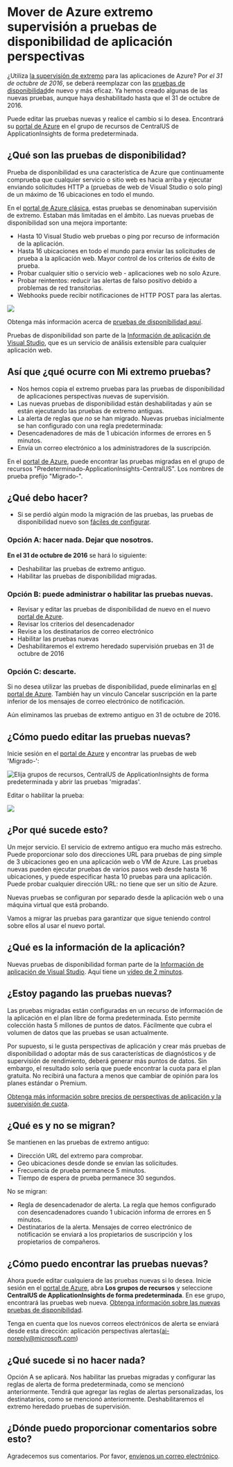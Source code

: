 <properties 
    pageTitle="Migrar extremo Azure a pruebas de disponibilidad de aplicaciones perspectivas" 
    description="Migrar pruebas de supervisión de extremo de Azure clásicas en aplicación perspectivas disponibilidad comprueba el 31 de octubre de 2016."
    services="application-insights" 
    documentationCenter=""
    authors="soubhagyadash" 
    manager="douge"/>

<tags 
    ms.service="application-insights" 
    ms.workload="tbd" 
    ms.tgt_pltfrm="ibiza" 
    ms.devlang="na" 
    ms.topic="article" 
    ms.date="07/25/2016" 
    ms.author="awills"/>
 
# <a name="moving-from-azure-endpoint-monitoring-to-application-insights-availability-tests"></a>Mover de Azure extremo supervisión a pruebas de disponibilidad de aplicación perspectivas

¿Utiliza [la supervisión de extremo](https://blogs.msdn.microsoft.com/mast/2013/03/03/windows-azure-portal-update-configure-web-endpoint-status-monitoring-preview/) para las aplicaciones de Azure? Por *el 31 de octubre de 2016*, se deberá reemplazar con las [pruebas de disponibilidad](app-insights-monitor-web-app-availability.md)de nuevo y más eficaz. Ya hemos creado algunas de las nuevas pruebas, aunque haya deshabilitado hasta que el 31 de octubre de 2016. 

Puede editar las pruebas nuevas y realice el cambio si lo desea. Encontrará su [portal de Azure](https://portal.azure.com) en el grupo de recursos de CentralUS de ApplicationInsights de forma predeterminada.


## <a name="what-are-availability-tests"></a>¿Qué son las pruebas de disponibilidad?

Prueba de disponibilidad es una característica de Azure que continuamente comprueba que cualquier servicio o sitio web es hacia arriba y ejecutar enviando solicitudes HTTP a (pruebas de web de Visual Studio o solo ping) de un máximo de 16 ubicaciones en todo el mundo. 

En el [portal de Azure clásica](https://manage.windowsazure.com), estas pruebas se denominaban supervisión de extremo. Estaban más limitadas en el ámbito. Las nuevas pruebas de disponibilidad son una mejora importante:

* Hasta 10 Visual Studio web pruebas o ping por recurso de información de la aplicación. 
* Hasta 16 ubicaciones en todo el mundo para enviar las solicitudes de prueba a la aplicación web. Mayor control de los criterios de éxito de prueba. 
* Probar cualquier sitio o servicio web - aplicaciones web no solo Azure.
* Probar reintentos: reducir las alertas de falso positivo debido a problemas de red transitorias. 
* Webhooks puede recibir notificaciones de HTTP POST para las alertas.

![](./media/app-insights-migrate-azure-endpoint-tests/16-1test.png)

Obtenga más información acerca de [pruebas de disponibilidad aquí](app-insights-monitor-web-app-availability.md).

Pruebas de disponibilidad son parte de la [Información de aplicación de Visual Studio](app-insights-overview.md), que es un servicio de análisis extensible para cualquier aplicación web.



## <a name="so-whats-happening-to-my-endpoint-tests"></a>Así que ¿qué ocurre con Mi extremo pruebas?

* Nos hemos copia el extremo pruebas para las pruebas de disponibilidad de aplicaciones perspectivas nuevas de supervisión.
* Las nuevas pruebas de disponibilidad están deshabilitadas y aún se están ejecutando las pruebas de extremo antiguas.
* La alerta de reglas que *no* se han migrado. Nuevas pruebas inicialmente se han configurado con una regla predeterminada:
 * Desencadenadores de más de 1 ubicación informes de errores en 5 minutos.
 * Envía un correo electrónico a los administradores de la suscripción.

En el [portal de Azure](https://portal.azure.com), puede encontrar las pruebas migradas en el grupo de recursos "Predeterminado-ApplicationInsights-CentralUS". Los nombres de prueba prefijo "Migrado-". 

## <a name="what-do-i-need-to-do"></a>¿Qué debo hacer?

* Si se perdió algún modo la migración de las pruebas, las pruebas de disponibilidad nuevo son [fáciles de configurar](app-insights-monitor-web-app-availability.md).

### <a name="option-a-do-nothing-leave-it-to-us"></a>Opción A: hacer nada. Dejar que nosotros.

**En el 31 de octubre de 2016** se hará lo siguiente:

* Deshabilitar las pruebas de extremo antiguo.
* Habilitar las pruebas de disponibilidad migradas.

### <a name="option-b-you-manage-andor-enable-the-new-tests"></a>Opción B: puede administrar o habilitar las pruebas nuevas.

* Revisar y editar las pruebas de disponibilidad de nuevo en el nuevo [portal de Azure](https://portal.azure.com). 
 * Revisar los criterios del desencadenador
 * Revise a los destinatarios de correo electrónico
* Habilitar las pruebas nuevas
* Deshabilitaremos el extremo heredado supervisión pruebas en 31 de octubre de 2016 


### <a name="option-c-opt-out"></a>Opción C: descarte.

Si no desea utilizar las pruebas de disponibilidad, puede eliminarlas en [el portal de Azure](https://portal.azure.com). También hay un vínculo Cancelar suscripción en la parte inferior de los mensajes de correo electrónico de notificación.

Aún eliminamos las pruebas de extremo antiguo en 31 de octubre de 2016. 

## <a name="how-do-i-edit-the-new-tests"></a>¿Cómo puedo editar las pruebas nuevas?

Inicie sesión en el [portal de Azure](https://portal.azure.com) y encontrar las pruebas de web 'Migrado-': 

![Elija grupos de recursos, CentralUS de ApplicationInsights de forma predeterminada y abrir las pruebas 'migradas'.](./media/app-insights-migrate-azure-endpoint-tests/20.png)

Editar o habilitar la prueba:

![](./media/app-insights-migrate-azure-endpoint-tests/21.png)


## <a name="why-is-this-happening"></a>¿Por qué sucede esto?

Un mejor servicio. El servicio de extremo antiguo era mucho más estrecho. Puede proporcionar solo dos direcciones URL para pruebas de ping simple de 3 ubicaciones geo en una aplicación web o VM de Azure. Las pruebas nuevas pueden ejecutar pruebas de varios pasos web desde hasta 16 ubicaciones, y puede especificar hasta 10 pruebas para una aplicación. Puede probar cualquier dirección URL: no tiene que ser un sitio de Azure.

Nuevas pruebas se configuran por separado desde la aplicación web o una máquina virtual que está probando. 

Vamos a migrar las pruebas para garantizar que sigue teniendo control sobre ellos al usar el nuevo portal. 

## <a name="what-is-application-insights"></a>¿Qué es la información de la aplicación?

Nuevas pruebas de disponibilidad forman parte de la [Información de aplicación de Visual Studio](app-insights-overview.md). Aquí tiene un [vídeo de 2 minutos](http://go.microsoft.com/fwlink/?LinkID=733921).

## <a name="am-i-paying-for-the-new-tests"></a>¿Estoy pagando las pruebas nuevas?

Las pruebas migradas están configuradas en un recurso de información de la aplicación en el plan libre de forma predeterminada. Esto permite colección hasta 5 millones de puntos de datos. Fácilmente que cubra el volumen de datos que las pruebas se usan actualmente. 

Por supuesto, si le gusta perspectivas de aplicación y crear más pruebas de disponibilidad o adoptar más de sus características de diagnósticos y de supervisión de rendimiento, deberá generar más puntos de datos.  Sin embargo, el resultado solo sería que puede encontrar la cuota para el plan gratuita. No recibirá una factura a menos que cambiar de opinión para los planes estándar o Premium. 

[Obtenga más información sobre precios de perspectivas de aplicación y la supervisión de cuota](app-insights-pricing.md). 

## <a name="what-is-and-isnt-migrated"></a>¿Qué es y no se migran?

Se mantienen en las pruebas de extremo antiguo:

* Dirección URL del extremo para comprobar.
* Geo ubicaciones desde donde se envían las solicitudes.
* Frecuencia de prueba permanece 5 minutos.
* Tiempo de espera de prueba permanece 30 segundos. 

No se migran:

* Regla de desencadenador de alerta. La regla que hemos configurado con desencadenadores cuando 1 ubicación informa de errores en 5 minutos.
* Destinatarios de la alerta. Mensajes de correo electrónico de notificación se enviará a los propietarios de suscripción y los propietarios de compañeros. 

## <a name="how-do-i-find-the-new-tests"></a>¿Cómo puedo encontrar las pruebas nuevas?

Ahora puede editar cualquiera de las pruebas nuevas si lo desea. Inicie sesión en el [portal de Azure](https://portal.azure.com), abra **Los grupos de recursos** y seleccione **CentralUS de ApplicationInsights de forma predeterminada**. En ese grupo, encontrará las pruebas web nueva. [Obtenga información sobre las nuevas pruebas de disponibilidad](app-insights-monitor-web-app-availability.md).

Tenga en cuenta que los nuevos correos electrónicos de alerta se enviará desde esta dirección: aplicación perspectivas alertas(ai-noreply@microsoft.com)

## <a name="what-happens-if-i-do-nothing"></a>¿Qué sucede si no hacer nada?

Opción A se aplicará. Nos habilitar las pruebas migradas y configurar las reglas de alerta de forma predeterminada, como se mencionó anteriormente. Tendrá que agregar las reglas de alertas personalizadas, los destinatarios, como se mencionó anteriormente. Deshabilitaremos el extremo heredado pruebas de supervisión. 

## <a name="where-can-i-provide-feedback-on-this"></a>¿Dónde puedo proporcionar comentarios sobre esto? 

Agradecemos sus comentarios. Por favor, [envíenos un correo electrónico](mailto:vsai@microsoft.com). 

